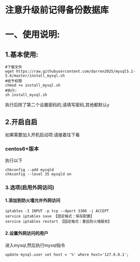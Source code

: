 # 注意升级前记得备份数据库

# 一、使用说明:

## 1.基本使用:

```linux
#下载文件
wget https://raw.githubusercontent.com/darren2025/mysql5.1-5.6/master/install_mysql.sh
#给予权限
chmod +x install_mysql.sh
#执行:
sh install_mysql.sh
```

执行后除了第二个设置密码的,请填写密码,其他都默认y

## 2.开启自启

如果需要加入开机启动项:请接着往下看

### centos6+版本

执行以下

```linux
chkconfig --add mysqld
chkconfig --level 35 mysqld on
```

### 3.选项(启用外网访问)

#### 1.添加到防火墙允许外网访问

```
iptables -I INPUT -p tcp --dport 3306 -j ACCEPT
service iptables save 【固定格式：保存配置】
service iptables restart 【固定格式：重启防火墙服务】
```

#### 2.设置外网访问的用户

进入mysql,然后执行mysql指令

```mysql
update mysql.user set host = '%' where host='127.0.0.1';
```

